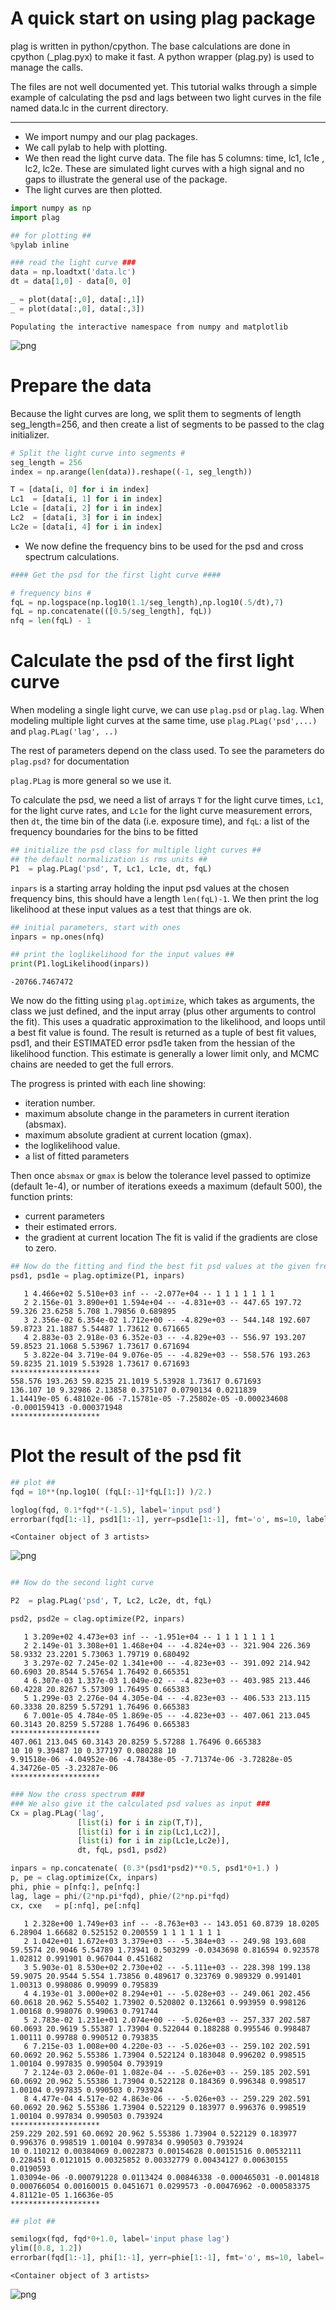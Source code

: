 
# A quick start on using plag package

plag is written in python/cpython. The base calculations are done in cpython (_plag.pyx) to make it fast. A python wrapper (plag.py) is used to manage the calls.

The files are not well documented yet.
This tutorial walks through a simple example of calculating the psd and lags between two light curves in the file named data.lc in the current directory.

---------------------------------------------


* We import numpy and our plag packages.
* We call pylab to help with plotting.
* We then read the light curve data. The file has 5 columns: time, lc1, lc1e , lc2, lc2e. These are simulated light curves with a high signal and no gaps to illustrate the general use of the package.
* The light curves are then plotted.



```python
import numpy as np
import plag

## for plotting ##
%pylab inline

### read the light curve ###
data = np.loadtxt('data.lc')
dt = data[1,0] - data[0, 0]

_ = plot(data[:,0], data[:,1])
_ = plot(data[:,0], data[:,3])
```

    Populating the interactive namespace from numpy and matplotlib



![png](getting_started_2_1.png)


# Prepare the data
Because the light curves are long, we split them to segments of length seg_length=256, and then create a list of segments to be passed to the clag initializer.


```python
# Split the light curve into segments #
seg_length = 256
index = np.arange(len(data)).reshape((-1, seg_length))

T = [data[i, 0] for i in index]
Lc1  = [data[i, 1] for i in index]
Lc1e = [data[i, 2] for i in index]
Lc2  = [data[i, 3] for i in index]
Lc2e = [data[i, 4] for i in index]

```

* We now define the frequency bins to be used for the psd and cross spectrum calculations.



```python
#### Get the psd for the first light curve ####

# frequency bins #
fqL = np.logspace(np.log10(1.1/seg_length),np.log10(.5/dt),7)
fqL = np.concatenate(([0.5/seg_length], fqL))
nfq = len(fqL) - 1

```

# Calculate the psd of the first light curve

When modeling a single light curve, we can use `plag.psd` or `plag.lag`. When modeling multiple light curves at the same time, use `plag.PLag('psd',...)` and `plag.PLag('lag', ..)`
 
The rest of parameters depend on the class used. To see the parameters do `plag.psd?` for documentation

`plag.PLag` is more general so we use it.


To calculate the psd, we need a list of arrays `T` for the light curve times, `Lc1`, for the light curve rates, and `Lc1e` for the light curve measurement errors, then `dt`, the time bin of the data (i.e. exposure time), and `fqL`: a list of the frequency boundaries for the bins to be fitted


```python
## initialize the psd class for multiple light curves ##
## the default normalization is rms units ##
P1  = plag.PLag('psd', T, Lc1, Lc1e, dt, fqL)
```


`inpars` is a starting array holding the input psd values at the chosen frequency bins, this should have a length `len(fqL)-1`.
We then print the log likelihood at these input values as a test that things are ok.


```python
## initial parameters, start with ones
inpars = np.ones(nfq)

## print the loglikelihood for the input values ##
print(P1.logLikelihood(inpars))
```

    -20766.7467472



We now do the fitting using `plag.optimize`, which takes as arguments, the class we just defined, and the input array (plus other arguments to control the fit). This uses a quadratic approximation to the likelihood, and loops until a best fit value is found. The result is returned as a tuple of best fit values, psd1, and their ESTIMATED error psd1e taken from the hessian of the likelihood function. This estimate is generally a lower limit only, and MCMC chains are needed to get the full errors.

The progress is printed with each line showing:
* iteration number.
* maximum absolute change in the parameters in current iteration (absmax).
* maximum absolute gradient at current location (gmax).
* the loglikelihood value.
* a list of fitted parameters

Then once `absmax` or `gmax` is below the tolerance level passed to optimize (default 1e-4), or number of iterations exeeds a maximum (default 500), the function prints:
* current parameters
* their estimated errors.
* the gradient at current location
The fit is valid if the gradients are close to zero.


```python
## Now do the fitting and find the best fit psd values at the given frequency bins ##
psd1, psd1e = plag.optimize(P1, inpars)
```

       1 4.466e+02 5.510e+03 inf -- -2.077e+04 -- 1 1 1 1 1 1 1
       2 2.156e-01 3.890e+01 1.594e+04 -- -4.831e+03 -- 447.65 197.72 59.326 23.6258 5.708 1.79856 0.689895
       3 2.356e-02 6.354e-02 1.712e+00 -- -4.829e+03 -- 544.148 192.607 59.8723 21.1887 5.54487 1.73612 0.671665
       4 2.883e-03 2.918e-03 6.352e-03 -- -4.829e+03 -- 556.97 193.207 59.8523 21.1068 5.53967 1.73617 0.671694
       5 3.822e-04 3.719e-04 9.076e-05 -- -4.829e+03 -- 558.576 193.263 59.8235 21.1019 5.53928 1.73617 0.671693
    ********************
    558.576 193.263 59.8235 21.1019 5.53928 1.73617 0.671693
    136.107 10 9.32986 2.13858 0.375107 0.0790134 0.0211839
    1.14419e-05 6.48102e-06 -7.15781e-05 -7.25802e-05 -0.000234608 -0.000159413 -0.000371948
    ********************


# Plot the result of the psd fit


```python
## plot ##
fqd = 10**(np.log10( (fqL[:-1]*fqL[1:]) )/2.)

loglog(fqd, 0.1*fqd**(-1.5), label='input psd')
errorbar(fqd[1:-1], psd1[1:-1], yerr=psd1e[1:-1], fmt='o', ms=10, label='fit')
```




    <Container object of 3 artists>




![png](getting_started_14_1.png)



```python

## Now do the second light curve

P2  = plag.PLag('psd', T, Lc2, Lc2e, dt, fqL)

psd2, psd2e = clag.optimize(P2, inpars)

```

       1 3.209e+02 4.473e+03 inf -- -1.951e+04 -- 1 1 1 1 1 1 1
       2 2.149e-01 3.308e+01 1.468e+04 -- -4.824e+03 -- 321.904 226.369 58.9332 23.2201 5.73063 1.79719 0.680492
       3 3.297e-02 7.245e-02 1.341e+00 -- -4.823e+03 -- 391.092 214.942 60.6903 20.8544 5.57654 1.76492 0.665351
       4 6.307e-03 1.337e-03 1.049e-02 -- -4.823e+03 -- 403.985 213.446 60.4228 20.8267 5.57309 1.76495 0.665383
       5 1.299e-03 2.276e-04 4.305e-04 -- -4.823e+03 -- 406.533 213.115 60.3338 20.8259 5.57291 1.76496 0.665383
       6 7.001e-05 4.784e-05 1.869e-05 -- -4.823e+03 -- 407.061 213.045 60.3143 20.8259 5.57288 1.76496 0.665383
    ********************
    407.061 213.045 60.3143 20.8259 5.57288 1.76496 0.665383
    10 10 9.39487 10 0.377197 0.080288 10
    9.91518e-06 -4.04952e-06 -4.78438e-05 -7.71374e-06 -3.72828e-05 4.34726e-05 -3.23287e-06
    ********************



```python
### Now the cross spectrum ###
### We also give it the calculated psd values as input ###
Cx = plag.PLag('lag', 
               [list(i) for i in zip(T,T)], 
               [list(i) for i in zip(Lc1,Lc2)],
               [list(i) for i in zip(Lc1e,Lc2e)], 
               dt, fqL, psd1, psd2)

inpars = np.concatenate( (0.3*(psd1*psd2)**0.5, psd1*0+1.) )
p, pe = clag.optimize(Cx, inpars)
phi, phie = p[nfq:], pe[nfq:]
lag, lage = phi/(2*np.pi*fqd), phie/(2*np.pi*fqd)
cx, cxe   = p[:nfq], pe[:nfq]
```

       1 2.328e+00 1.749e+03 inf -- -8.763e+03 -- 143.051 60.8739 18.0205 6.28904 1.66682 0.525152 0.200559 1 1 1 1 1 1 1
       2 1.042e+01 1.672e+03 3.379e+03 -- -5.384e+03 -- 249.98 193.608 59.5574 20.9046 5.54789 1.73941 0.503299 -0.0343698 0.816594 0.923578 1.02812 0.991901 0.967044 0.451682
       3 5.903e-01 8.530e+02 2.730e+02 -- -5.111e+03 -- 228.398 199.138 59.9075 20.9544 5.554 1.73856 0.489617 0.323769 0.989329 0.991401 1.00313 0.998086 0.99099 0.795839
       4 4.193e-01 3.000e+02 8.294e+01 -- -5.028e+03 -- 249.061 202.456 60.0618 20.962 5.55402 1.73902 0.520802 0.132661 0.993959 0.998126 1.00168 0.998076 0.99063 0.791744
       5 2.783e-02 1.231e+01 2.074e+00 -- -5.026e+03 -- 257.337 202.587 60.0693 20.9619 5.55387 1.73904 0.522044 0.188288 0.995546 0.998487 1.00111 0.99788 0.990512 0.793835
       6 7.215e-03 1.008e+00 4.220e-03 -- -5.026e+03 -- 259.102 202.591 60.0692 20.962 5.55386 1.73904 0.522124 0.183048 0.996202 0.998515 1.00104 0.997835 0.990504 0.793919
       7 2.124e-03 2.060e-01 1.082e-04 -- -5.026e+03 -- 259.185 202.591 60.0692 20.962 5.55386 1.73904 0.522128 0.184369 0.996348 0.998517 1.00104 0.997835 0.990503 0.793924
       8 4.477e-04 4.517e-02 4.863e-06 -- -5.026e+03 -- 259.229 202.591 60.0692 20.962 5.55386 1.73904 0.522129 0.183977 0.996376 0.998519 1.00104 0.997834 0.990503 0.793924
    ********************
    259.229 202.591 60.0692 20.962 5.55386 1.73904 0.522129 0.183977 0.996376 0.998519 1.00104 0.997834 0.990503 0.793924
    10 0.110212 0.00384069 0.0022873 0.00154628 0.00151516 0.00532111 0.228451 0.0121015 0.00325852 0.00332779 0.00434127 0.00630155 0.0190593
    1.03094e-06 -0.000791228 0.0113424 0.00846338 -0.000465031 -0.0014818 0.000766054 0.00160015 0.0451671 0.0299573 -0.00476962 -0.000583375 4.81121e-05 1.16636e-05
    ********************



```python
## plot ##

semilogx(fqd, fqd*0+1.0, label='input phase lag')
ylim([0.8, 1.2])
errorbar(fqd[1:-1], phi[1:-1], yerr=phie[1:-1], fmt='o', ms=10, label='fit')

```




    <Container object of 3 artists>




![png](getting_started_17_1.png)



```python

```
